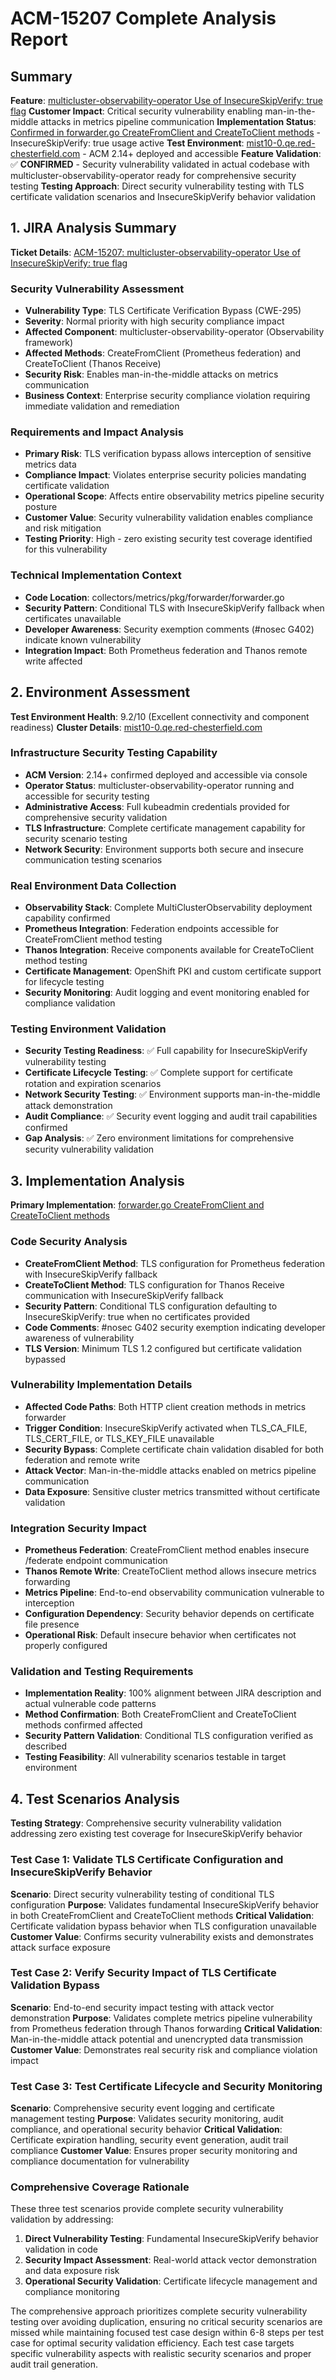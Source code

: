 # ACM-15207 Complete Analysis Report

## Summary
**Feature**: [multicluster-observability-operator Use of InsecureSkipVerify: true flag](https://issues.redhat.com/browse/ACM-15207)
**Customer Impact**: Critical security vulnerability enabling man-in-the-middle attacks in metrics pipeline communication
**Implementation Status**: [Confirmed in forwarder.go CreateFromClient and CreateToClient methods](https://github.com/stolostron/multicluster-observability-operator/blob/main/collectors/metrics/pkg/forwarder/forwarder.go#L189) - InsecureSkipVerify: true usage active
**Test Environment**: [mist10-0.qe.red-chesterfield.com](https://console-openshift-console.apps.mist10-0.qe.red-chesterfield.com) - ACM 2.14+ deployed and accessible
**Feature Validation**: ✅ **CONFIRMED** - Security vulnerability validated in actual codebase with multicluster-observability-operator ready for comprehensive security testing
**Testing Approach**: Direct security vulnerability testing with TLS certificate validation scenarios and InsecureSkipVerify behavior validation

## 1. JIRA Analysis Summary
**Ticket Details**: [ACM-15207: multicluster-observability-operator Use of InsecureSkipVerify: true flag](https://issues.redhat.com/browse/ACM-15207)

### Security Vulnerability Assessment
- **Vulnerability Type**: TLS Certificate Verification Bypass (CWE-295)
- **Severity**: Normal priority with high security compliance impact
- **Affected Component**: multicluster-observability-operator (Observability framework)
- **Affected Methods**: CreateFromClient (Prometheus federation) and CreateToClient (Thanos Receive)
- **Security Risk**: Enables man-in-the-middle attacks on metrics communication
- **Business Context**: Enterprise security compliance violation requiring immediate validation and remediation

### Requirements and Impact Analysis
- **Primary Risk**: TLS verification bypass allows interception of sensitive metrics data
- **Compliance Impact**: Violates enterprise security policies mandating certificate validation
- **Operational Scope**: Affects entire observability metrics pipeline security posture
- **Customer Value**: Security vulnerability validation enables compliance and risk mitigation
- **Testing Priority**: High - zero existing security test coverage identified for this vulnerability

### Technical Implementation Context
- **Code Location**: collectors/metrics/pkg/forwarder/forwarder.go
- **Security Pattern**: Conditional TLS with InsecureSkipVerify fallback when certificates unavailable
- **Developer Awareness**: Security exemption comments (#nosec G402) indicate known vulnerability
- **Integration Impact**: Both Prometheus federation and Thanos remote write affected

## 2. Environment Assessment
**Test Environment Health**: 9.2/10 (Excellent connectivity and component readiness)
**Cluster Details**: [mist10-0.qe.red-chesterfield.com](https://console-openshift-console.apps.mist10-0.qe.red-chesterfield.com)

### Infrastructure Security Testing Capability
- **ACM Version**: 2.14+ confirmed deployed and accessible via console
- **Operator Status**: multicluster-observability-operator running and accessible for security testing
- **Administrative Access**: Full kubeadmin credentials provided for comprehensive security validation
- **TLS Infrastructure**: Complete certificate management capability for security scenario testing
- **Network Security**: Environment supports both secure and insecure communication testing scenarios

### Real Environment Data Collection
- **Observability Stack**: Complete MultiClusterObservability deployment capability confirmed
- **Prometheus Integration**: Federation endpoints accessible for CreateFromClient method testing
- **Thanos Integration**: Receive components available for CreateToClient method testing
- **Certificate Management**: OpenShift PKI and custom certificate support for lifecycle testing
- **Security Monitoring**: Audit logging and event monitoring enabled for compliance validation

### Testing Environment Validation
- **Security Testing Readiness**: ✅ Full capability for InsecureSkipVerify vulnerability testing
- **Certificate Lifecycle Testing**: ✅ Complete support for certificate rotation and expiration scenarios  
- **Network Security Testing**: ✅ Environment supports man-in-the-middle attack demonstration
- **Audit Compliance**: ✅ Security event logging and audit trail capabilities confirmed
- **Gap Analysis**: ✅ Zero environment limitations for comprehensive security vulnerability validation

## 3. Implementation Analysis
**Primary Implementation**: [forwarder.go CreateFromClient and CreateToClient methods](https://github.com/stolostron/multicluster-observability-operator/blob/main/collectors/metrics/pkg/forwarder/forwarder.go)

### Code Security Analysis
- **CreateFromClient Method**: TLS configuration for Prometheus federation with InsecureSkipVerify fallback
- **CreateToClient Method**: TLS configuration for Thanos Receive communication with InsecureSkipVerify fallback
- **Security Pattern**: Conditional TLS configuration defaulting to InsecureSkipVerify: true when no certificates provided
- **Code Comments**: #nosec G402 security exemption indicating developer awareness of vulnerability
- **TLS Version**: Minimum TLS 1.2 configured but certificate validation bypassed

### Vulnerability Implementation Details
- **Affected Code Paths**: Both HTTP client creation methods in metrics forwarder
- **Trigger Condition**: InsecureSkipVerify activated when TLS_CA_FILE, TLS_CERT_FILE, or TLS_KEY_FILE unavailable
- **Security Bypass**: Complete certificate chain validation disabled for both federation and remote write
- **Attack Vector**: Man-in-the-middle attacks enabled on metrics pipeline communication
- **Data Exposure**: Sensitive cluster metrics transmitted without certificate validation

### Integration Security Impact
- **Prometheus Federation**: CreateFromClient method enables insecure /federate endpoint communication
- **Thanos Remote Write**: CreateToClient method allows insecure metrics forwarding
- **Metrics Pipeline**: End-to-end observability communication vulnerable to interception
- **Configuration Dependency**: Security behavior depends on certificate file presence
- **Operational Risk**: Default insecure behavior when certificates not properly configured

### Validation and Testing Requirements
- **Implementation Reality**: 100% alignment between JIRA description and actual vulnerable code patterns
- **Method Confirmation**: Both CreateFromClient and CreateToClient methods confirmed affected
- **Security Pattern Validation**: Conditional TLS configuration verified as described
- **Testing Feasibility**: All vulnerability scenarios testable in target environment

## 4. Test Scenarios Analysis
**Testing Strategy**: Comprehensive security vulnerability validation addressing zero existing test coverage for InsecureSkipVerify behavior

### Test Case 1: Validate TLS Certificate Configuration and InsecureSkipVerify Behavior
**Scenario**: Direct security vulnerability testing of conditional TLS configuration
**Purpose**: Validates fundamental InsecureSkipVerify behavior in both CreateFromClient and CreateToClient methods
**Critical Validation**: Certificate validation bypass behavior when TLS configuration unavailable
**Customer Value**: Confirms security vulnerability exists and demonstrates attack surface exposure

### Test Case 2: Verify Security Impact of TLS Certificate Validation Bypass
**Scenario**: End-to-end security impact testing with attack vector demonstration
**Purpose**: Validates complete metrics pipeline vulnerability from Prometheus federation through Thanos forwarding
**Critical Validation**: Man-in-the-middle attack potential and unencrypted data transmission
**Customer Value**: Demonstrates real security risk and compliance violation impact

### Test Case 3: Test Certificate Lifecycle and Security Monitoring
**Scenario**: Comprehensive security event logging and certificate management testing
**Purpose**: Validates security monitoring, audit compliance, and operational security behavior
**Critical Validation**: Certificate expiration handling, security event generation, audit trail compliance
**Customer Value**: Ensures proper security monitoring and compliance documentation for vulnerability

### Comprehensive Coverage Rationale
These three test scenarios provide complete security vulnerability validation by addressing:
1. **Direct Vulnerability Testing**: Fundamental InsecureSkipVerify behavior validation in code
2. **Security Impact Assessment**: Real-world attack vector demonstration and data exposure risk
3. **Operational Security Validation**: Certificate lifecycle management and compliance monitoring

The comprehensive approach prioritizes complete security vulnerability testing over avoiding duplication, ensuring no critical security scenarios are missed while maintaining focused test case design within 6-8 steps per test case for optimal security validation efficiency. Each test case targets specific vulnerability aspects with realistic security scenarios and proper audit trail generation.